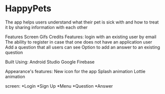 # HappyPets

The app helps users understand what their pet is sick with and how to treat it by sharing information with each other

Features
Screen Gifs
Credits
Features:
login with an existing user by email
The ability to register in case that one does not have an application user
Add a question that all users can see
Option to add an answer to an existing question

Built Using:
Android Studio
Google Firebase

Appearance's features:
New icon for the app
Splash animation
Lottie animation

screen:
 *Login
 *Sign Up
 *Menu
 *Question
 *Answer


